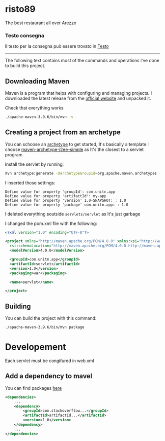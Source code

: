 # risto89

The best restaurant all over Arezzo

### Testo consegna

Il testo per la consegna può essere trovato in [Testo](Testo_Progetto.pdf)

---

The following text contains most of the commands and operations I've done to build this project.

## Downloading Maven

Maven is a program that helps with configuring and managing projects.
I downloaded the latest release from the [official website](https://maven.apache.org/download.cgi) and unpacked it.

Check that everything works

```bash
./apache-maven-3.9.6/bin/mvn -v
```

## Creating a project from an archetype

You can schoose an [archetype](https://maven.apache.org/archetypes/index.html) to get started, It's basically a template
I choose [maven-archetype-j2ee-simple](https://maven.apache.org/archetypes/maven-archetype-j2ee-simple/) as It's the closest to a servlet program.

Install the servlet by running:
```bash
mvn archetype:generate -DarchetypeGroupId=org.apache.maven.archetypes -DarchetypeArtifactId=maven-archetype-j2ee-simple -DarchetypeVersion=1.4
```

I inserted those settings:
```
Define value for property 'groupId': com.unitn.app
Define value for property 'artifactId': my-app
Define value for property 'version' 1.0-SNAPSHOT: : 1.0
Define value for property 'package' com.unitn.app: : 1.0
```

I deleted everything soutside `servlets/servlet` as It's just garbage

I changed the pom.xml file with the following:
```xml
<?xml version="1.0" encoding="UTF-8"?>

<project xmlns="http://maven.apache.org/POM/4.0.0" xmlns:xsi="http://www.w3.org/2001/XMLSchema-instance"
  xsi:schemaLocation="http://maven.apache.org/POM/4.0.0 http://maven.apache.org/xsd/maven-4.0.0.xsd">
  <modelVersion>4.0.0</modelVersion>

  <groupId>com.unitn.app</groupId>
  <artifactId>servlet</artifactId>
  <version>1.0</version>
  <packaging>war</packaging>

  <name>servlet</name>

</project>
```

## Building


You can build the project with this command:
```bash
./apache-maven-3.9.6/bin/mvn package
```

# Developement

Each servlet must be congifured in web.xml

## Add a dependency to mavel
You can find packages [here](https://mvnrepository.com/)
```xml
<dependencies>
    ...
    <dependency>
        <groupId>com.stackoverflow...</groupId>
        <artifactId>artifactId...</artifactId>
        <version>1.0</version>
    </dependency>
    ...
</dependencies>

```
